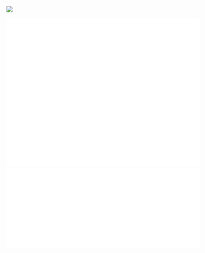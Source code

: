 ![](https://komarev.com/ghpvc/?username=bitblocksplicer)

![Metrics](/github-metrics.svg)
![Metrics](/metrics.plugin.isocalendar.svg)
